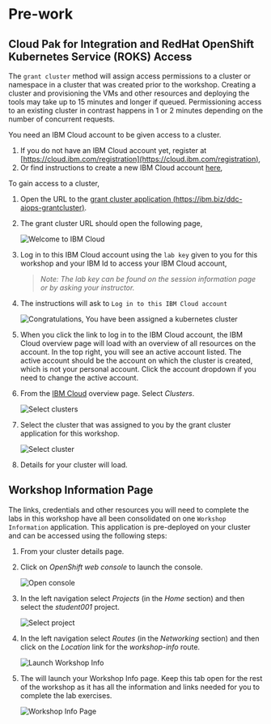 # Pre-work

## Cloud Pak for Integration and RedHat OpenShift Kubernetes Service (ROKS) Access

The `grant cluster` method will assign access permissions to a cluster or namespace in a cluster that was created prior to the workshop. Creating a cluster and provisioning the VMs and other resources and deploying the tools may take up to 15 minutes and longer if queued. Permissioning access to an existing cluster in contrast happens in 1 or 2 minutes depending on the number of concurrent requests.

You need an IBM Cloud account to be given access to a cluster.

1. If you do not have an IBM Cloud account yet, register at [https://cloud.ibm.com/registration](https://cloud.ibm.com/registration),
2. Or find instructions to create a new IBM Cloud account [here](https://github.com/IBM/workshop-setup/raw/master/docs/pdf/NEWACCOUNT.pdf),

To gain access to a cluster,

1. Open the URL to the [grant cluster application (https://ibm.biz/ddc-aiops-grantcluster)](https://ibm.biz/ddc-aiops-grantcluster).

1. The grant cluster URL should open the following page,

    ![Welcome to IBM Cloud](images/welcome-to-ibm-cloud.png)

1. Log in to this IBM Cloud account using the `lab key` given to you for this workshop and your IBM Id to access your IBM Cloud account,

    > *Note: The lab key can be found on the session information page or by asking your instructor.*

1. The instructions will ask to `Log in to this IBM Cloud account`

    ![Congratulations, You have been assigned a kubernetes cluster](images/congratulations.png)

1. When you click the link to log in to the IBM Cloud account, the IBM Cloud overview page will load with an overview of all resources on the account. In the top right, you will see an active account listed. The active account should be the account on which the cluster is created, which is not your personal account. Click the account dropdown if you need to change the active account.

1. From the [IBM Cloud](https://cloud.ibm.com) overview page. Select *Clusters*.

    ![Select clusters](images/cloud-dashboard.png)

1. Select the cluster that was assigned to you by the grant cluster application for this workshop.

    ![Select cluster](images/cloud-account.png)

1. Details for your cluster will load.

## Workshop Information Page

The links, credentials and other resources you will need to complete the labs in this workshop have all been consolidated on one `Workshop Information` application. This application is pre-deployed on your cluster and can be accessed using the following steps:

1. From your cluster details page.

1. Click on *OpenShift web console* to launch the console.

    ![Open console](images/open-console.png)

1. In the left navigation select *Projects* (in the *Home* section) and then select the *student001* project.

    ![Select project](images/select-project.png)

1. In the left navigation select *Routes* (in the *Networking* section) and then click on the *Location* link for the *workshop-info* route.

    ![Launch Workshop Info](images/launch-workshop-info.png)

1. The will launch your Workshop Info page. Keep this tab open for the rest of the workshop as it has all the information and links needed for you to complete the lab exercises.

    ![Workshop Info Page](images/workshop-info-page.png)
